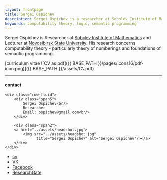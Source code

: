 ```yaml
---
layout: frontpage
title: Sergei Ospichev
description: Sergei Ospichev is a researcher at Sobolev Institute of Mathematics. 
keywords: computability theory, logic, semantic programming
---
```


Sergei Ospichev is Researcher at <a href="http://math.nsc.ru/english.html">Sobolev Institute of Mathematics</a> and Lecturer at <a href="https://english.nsu.ru">Novosibirsk State University</a>. His research concerns computability theory - particularly theory of numberings and foundations of semantic programming.

[curriculum vitae ![CV as pdf]({{ BASE_PATH }}/pages/icons16/pdf-icon.png)]({{ BASE_PATH }}/assets/CV.pdf)<br/>


---


<div class="container">
<h4><a name="contact"></a>contact</h4>

    <div class="row-fluid">
        <div class="span5">
            Sergei Ospichev<br/>
            Researcher
            Email: ospichev@gmail.com<br/>
        </div>

        <div class="span2">
        <a href="../assets/headshot.jpg">
            <img src="../assets/headshot.jpg"
                  title="Sergei Ospichev" alt="Sergei Ospichev"/></a>
        </div>
    </div>
</div>

<div class="navbar">
  <div class="navbar-inner">
      <ul class="nav">
          <li><a href="{{ BASE_PATH }}/assets/CV.pdf">cv</a></li>
          <li><a href="https://vk.com/ospichev">VK</a></li>
          <li><a href="https://www.facebook.com/sergey.ospichev">Facebook</a></li>
          <li><a href="https://www.researchgate.net/profile/Sergey_Ospichev">ResearchGate</a></li>
      </ul>
  </div>
</div>
